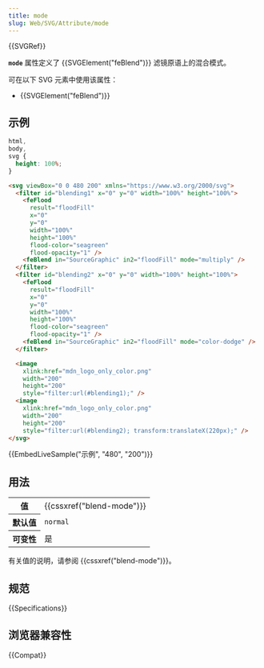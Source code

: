 ```yaml
---
title: mode
slug: Web/SVG/Attribute/mode
---
```


{{SVGRef}}

**`mode`** 属性定义了 {{SVGElement("feBlend")}} 滤镜原语上的混合模式。

可在以下 SVG 元素中使用该属性：

- {{SVGElement("feBlend")}}

## 示例

```css hidden
html,
body,
svg {
  height: 100%;
}
```

```html
<svg viewBox="0 0 480 200" xmlns="https://www.w3.org/2000/svg">
  <filter id="blending1" x="0" y="0" width="100%" height="100%">
    <feFlood
      result="floodFill"
      x="0"
      y="0"
      width="100%"
      height="100%"
      flood-color="seagreen"
      flood-opacity="1" />
    <feBlend in="SourceGraphic" in2="floodFill" mode="multiply" />
  </filter>
  <filter id="blending2" x="0" y="0" width="100%" height="100%">
    <feFlood
      result="floodFill"
      x="0"
      y="0"
      width="100%"
      height="100%"
      flood-color="seagreen"
      flood-opacity="1" />
    <feBlend in="SourceGraphic" in2="floodFill" mode="color-dodge" />
  </filter>

  <image
    xlink:href="mdn_logo_only_color.png"
    width="200"
    height="200"
    style="filter:url(#blending1);" />
  <image
    xlink:href="mdn_logo_only_color.png"
    width="200"
    height="200"
    style="filter:url(#blending2); transform:translateX(220px);" />
</svg>
```

{{EmbedLiveSample("示例", "480", "200")}}

## 用法

<table class="properties">
  <tbody>
    <tr>
      <th scope="row">值</th>
      <td>{{cssxref("blend-mode")}}</td>
    </tr>
    <tr>
      <th scope="row">默认值</th>
      <td><code>normal</code></td>
    </tr>
    <tr>
      <th scope="row">可变性</th>
      <td>是</td>
    </tr>
  </tbody>
</table>

有关值的说明，请参阅 {{cssxref("blend-mode")}}。

## 规范

{{Specifications}}

## 浏览器兼容性

{{Compat}}
